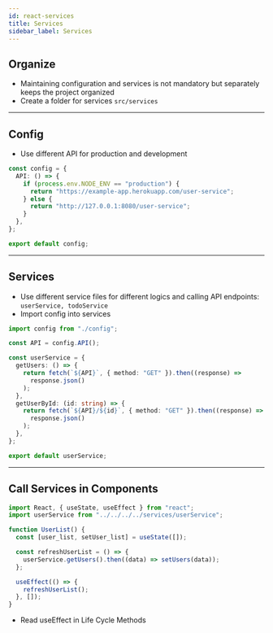 ```yaml
---
id: react-services
title: Services
sidebar_label: Services
---
```


## Organize

- Maintaining configuration and services is not mandatory but separately keeps the project organized
- Create a folder for services `src/services`

---

## Config

- Use different API for production and development

```ts filename="services/config.ts"
const config = {
  API: () => {
    if (process.env.NODE_ENV == "production") {
      return "https://example-app.herokuapp.com/user-service";
    } else {
      return "http://127.0.0.1:8080/user-service";
    }
  },
};

export default config;
```

---

## Services

- Use different service files for different logics and calling API endpoints: `userService, todoService`
- Import config into services

```ts filename="services/userService.ts"
import config from "./config";

const API = config.API();

const userService = {
  getUsers: () => {
    return fetch(`${API}`, { method: "GET" }).then((response) =>
      response.json()
    );
  },
  getUserById: (id: string) => {
    return fetch(`${API}/${id}`, { method: "GET" }).then((response) =>
      response.json()
    );
  },
};

export default userService;
```

---

## Call Services in Components

```ts filename="UserList.tsx"
import React, { useState, useEffect } from "react";
import userService from "../../../../services/userService";

function UserList() {
  const [user_list, setUser_list] = useState([]);

  const refreshUserList = () => {
    userService.getUsers().then((data) => setUsers(data));
  };

  useEffect(() => {
    refreshUserList();
  }, []);
}
```

- Read useEffect in Life Cycle Methods
